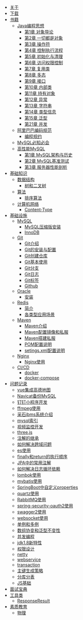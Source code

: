 * [关于](README.md)
* [下载](download.md)
* [书籍]()
  * [Java编程思想]()
    * [第1章 对象导论](book/tij/1.md)
    * [第2章 一切都是对象](book/tij/2.md)
    * [第3章 操作符](book/tij/3.md)
    * [第4章 控制执行流程](book/tij/4.md)
    * [第5章 初始化与清理](book/tij/5.md)
    * [第6章 访问权限控制](book/tij/6.md)
    * [第7章 复用类](book/tij/7.md)
    * [第8章 多态](book/tij/8.md)
    * [第9章 接口](book/tij/9.md)
    * [第10章 内部类](book/tij/10.md)
    * [第11章 持有对象](book/tij/11.md)
    * [第12章 异常](book/tij/12.md)
    * [第13章 字符串](book/tij/13.md)
    * [第14章 类型信息](book/tij/14.md)
    * [第15章 泛型](book/tij/15.md)
    * [第21章 并发](book/tij/21.md)
  * [阿里巴巴编码规范](book/alibaba/README.md)
    * [编程规约](book/alibaba/1.md)
  * [MySQL必知必会](book/mysqlbzbh.md)
  * [高性能MySQL]()
    * [第1章 MySQL架构与历史](book/hpmysql/1.md)
    * [第2章 MySQL基准测试](book/hpmysql/2.md)
    * [第3章 服务器性能剖析](book/hpmysql/3.md)
* [基础知识]()
  * [数据结构]()
    * [树和二叉树](basic/datastructure/tree.md)  
  * [算法]()
    * [排序算法](basic/algorithm/sort.md)    
  * [计算机网络]()  
    * [Content-Type](basic/internet/http.md) 
* [基础设施]()    
  * [MySQL]()
    * [MySQL压缩版安装](env/mysql/install.md)  
    * [InnoDB](env/mysql/InnoDB.md)
  * [Git]()
    * [Git介绍](env/git/jieshao.md)
    * [Git的安装与配置](env/git/config.md)
    * [Git创建仓库](env/git/repo.md)  
    * [Git基本使用](env/git/base.md)
    * [Git分支](env/git/repo.md)    
    * [Git日志](env/git/log.md)
    * [Git标签](env/git/tag.md)    
    * [Github](env/git/github.md)      
  * [Oracle]()
    * [安装](env/oracle/install.md) 
  * [Redis]()
    * [简介](env/redis/jieshao.md)
    * [各类型应用场景](env/redis/use.md)  
  * [Maven]()
    * [Maven介绍](env/maven/README.md)
    * [Maven配置镜像和私服](env/maven/config.md)
    * [Maven搭建私服](env/maven/nexus.md)
    * [POM配置说明](env/maven/pom.md)  
    * [setings.xml配置说明](env/maven/settings.md)    
  * [Nginx]()
    * [Nginx使用](env/nginx/README.md)  
  * [CI/CD]()
    * [docker](cicd/docker.md)
    * [docker-compose](cicd/docker-compose.md) 
* [问题记录]()
  * [vue集成高德地图](work/amap.md)    
  * [Navicat备份MySQL](work/backup.md)    
  * [钉钉小程序开发](work/dingtalk.md)    
  * [ffmpeg使用](work/ffmpeg.md)  
  * [采石ibms系统介绍](work/ibms.md)  
  * [mysql索引](work/mysqlindex.md)  
  * [视频监控开发](work/video.md)  
  * [three.js](work/threejs.md)  
  * [注解的继承](work/annotation.md)
  * [如何解决跨域问题](work/cors.md)
  * [es使用](work/elasticsearch.md)  
  * [finally和return的执行顺序](work/finally.md)
  * [JPA中的常用注解](work/workx-persistence.md)    
  * [如何解决日志循环依赖](work/log.md)
  * [lombok使用](work/lombok.md)    
  * [mybatis使用](work/mybatis.md)
  * [SpringBoot中自定义properties](work/properties.md)
  * [quartz使用](work/quartz.md)  
  * [RabbitMQ使用](work/rabbitMQ.md)
  * [spring-security-oauth2使用](work/spring-security-oauth2.md)    
  * [swagger2使用](work/swagger.md)
  * [websocket使用](work/websocket.md)        
  * [单例和多例](work/singleton_prototype.md)
  * [数组协变和泛型不变性](work/mutable.md)
  * [并发编程](work/concurrent.md)
  * [jdk1.8新特性](work/jdk1.8.md)
  * [权限设计](work/RBAC.md)
  * [netty](work/netty.md)
  * [webservice](work/webservice.md)
  * [transaction](work/transaction.md)
  * [主键生成策略](work/id_generator.md)
  * [分库分表](work/datapart.md)
  * [JS基础](work/js.md)  
* [面试宝典](interview.md)  
* [工具类]()
  * [ResponseResult](utils/ResponseResult.md)    
* [素质教育]()
  * [物理](junior/physics.md)     